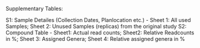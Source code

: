 Supplementary Tables: 

S1: Sample Detailes (Collection Dates, Planlocation etc.) - Sheet 1: All used Samples; Sheet 2: Unused Samples (replicas) from the original study
S2: Compound Table - Sheet1: Actual read counts; Sheet2: Relative Readcounts in %; Sheet 3: Assigned Genera; Sheet 4: Relative assigned genera in %
